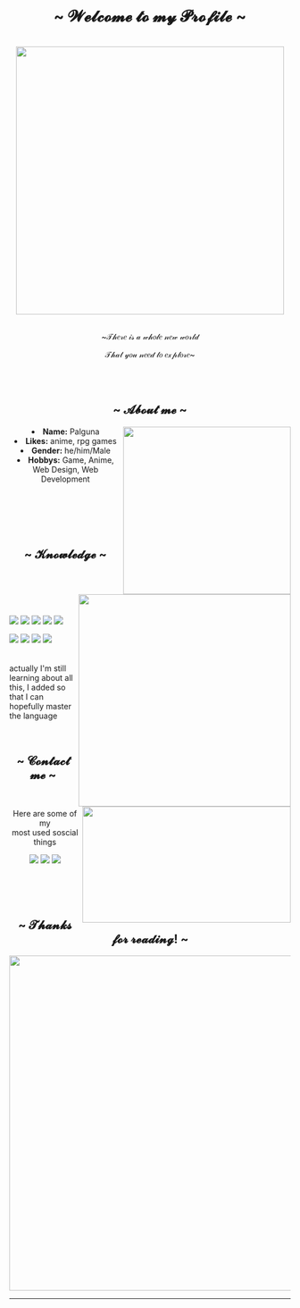 <body>
  <center>
<h1 align="center">~  𝓦𝓮𝓵𝓬𝓸𝓶𝓮 𝓽𝓸 𝓶𝔂 𝓟𝓻𝓸𝓯𝓲𝓵𝓮  ~</h1>
<br>
    
<div align="center">
  <img src="https://media4.giphy.com/media/v1.Y2lkPTc5MGI3NjExOWZoeWdpOTc4NmF6Y3lqNmFzZmp6MDFiOG5rcHV2YTgxOGZ4YTNkNCZlcD12MV9pbnRlcm5hbF9naWZfYnlfaWQmY3Q9Zw/CYyzXsZ8ZfCoOSXnbV/giphy.gif" autoplay="on" width="480" height="480" frameBorder="0" class="giphy-embed"></img>
  <br>
  <br>
  <p>~𝒯𝒽𝑒𝓇𝑒 𝒾𝓈 𝒶 𝓌𝒽𝑜𝓁𝑒 𝓃𝑒𝓌 𝓌𝑜𝓇𝓁𝒹</p>
  <p>𝒯𝒽𝒶𝓉 𝓎𝑜𝓊 𝓃𝑒𝑒𝒹 𝓉𝑜 𝑒𝓍𝓅𝓁𝑜𝓇𝑒~</p>
  <br>
  <br>
</div>
    <div align="center">
<!-- <img src="https://i.imgur.com/jx17oHT.gif"> -->
      </div>
<div>
<h2 align="center"> ~ 𝓐𝓫𝓸𝓾𝓽 𝓶𝓮 ~ </h2>
  <div align="center">
<!-- <img src="https://64.media.tumblr.com/e1f1c97123ae217eb731500e502e0083/tumblr_n9dxcikmIU1qc9zfzo7_r1_250.gif" align="right"> -->
<img src="https://media.tenor.com/2URJ2zpQOiYAAAAC/cid-kagenou-kage-no-jitsuryokusha.gif" align="right" width="300px" height="auto">
  </div>
<li>
 <b>Name:</b> Palguna 
</li>
<li>
<b>Likes:</b> anime, rpg games
</li>
<li>
<b>Gender:</b> he/him/Male 
</li>
<li>
<b>Hobbys:</b> Game, Anime, Web Design, Web Development
</li>
<br><br><br>
</div>
<div>
  <br>
  <br>
<h2 align="center">~  𝓚𝓷𝓸𝔀𝓵𝓮𝓭𝓰𝓮  ~</h2>
 <br>
<p>
  <div align="center">
<!-- <img src="https://i.pinimg.com/originals/8d/4b/77/8d4b77c44b7a68c0fd609411e2c0ec3c.gif" align="right"> -->
<img src="https://i.bandori.party/u/activities/Vfu36OyJPx1Y48leeFYd8OSBObpTOK.gif" align="right" width="380px" height="auto">
  </div>
</div>
<div>
  <br>
  <br>
  <p align="left">
    <img src="https://img.shields.io/badge/html5%20-%23E34F26.svg?&style=for-the-badge&logo=html5&logoColor=white"/> <img src="https://img.shields.io/badge/css3%20-%231572B6.svg?&style=for-the-badge&logo=css3&logoColor=white"/> <img src="https://img.shields.io/badge/javascript%20-%23323330.svg?&style=for-the-badge&logo=javascript&logoColor=%23F7DF1E"/> <img src="https://img.shields.io/badge/Bootstrap-563D7C?style=for-the-badge&logo=bootstrap&logoColor=white"/> <img src="https://img.shields.io/badge/php-%23777BB4.svg?style=for-the-badge&logo=php&logoColor=white"/>

   <br>
  </p>

<p align="left">
 <img src="https://img.shields.io/badge/node.js%20-%2343853D.svg?&style=for-the-badge&logo=node.js&logoColor=white"/> <img src="https://img.shields.io/badge/-React-61DBFB?style=for-the-badge&labelColor=black&logo=react&logoColor=61DBFB"/> <img src="https://img.shields.io/badge/Visual_Studio-0078d7?style=for-the-badge&logo=visual%20studio&logoColor=white"/> <img src="https://img.shields.io/badge/laravel-%23FF2D20.svg?style=for-the-badge&logo=laravel&logoColor=white"/> <br><br>
<br>
  actually I'm still learning about all this, I added so that I can hopefully master the language
</p>
<br>
<h2 align="center"> ~ 𝓒𝓸𝓷𝓽𝓪𝓬𝓽 𝓶𝓮 ~ </h2>
  <div align="center">
<img src="https://i.imgur.com/KXx0cCx.gif" align="right" width="373.5px" height="208.5px">
  </div>
<br>
<p align="center">Here are some of my <br> most used soscial things </p>
<p align="center"><a href="https://www.instagram.com/palguna._28/" target="_blank"><img src="https://img.shields.io/badge/Instagram-%23E4405F.svg?style=for-the-badge&logo=Instagram&logoColor=white"/></a> <a href="https://discord.com/channels/me" target="_blank"><img src="https://img.shields.io/badge/Discord%20-%237289DA.svg?&style=for-the-badge&logo=discord&logoColor=white"/></a> <a href="https://wa.me/087889287608" target="_blank"><img src="https://img.shields.io/badge/WhatsApp-25D366?style=for-the-badge&logo=whatsapp&logoColor=white"/></a></p>
</div>
<br>
<br>
<br>
<div>
<h2 align="center"> ~ 𝓣𝓱𝓪𝓷𝓴𝓼 𝓯𝓸𝓻 𝓻𝓮𝓪𝓭𝓲𝓷𝓰! ~ </h2>
<div align="center">
<img src="https://imgur.com/mqc5eKX.gif" width="600px" height="auto">
</div>
<hr>
</div>
</div>
    </center>
</body>
